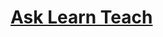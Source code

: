 # [Ask Learn Teach](https://asklearnteach.github.io/web-based-learning/version3-test1template.html)
